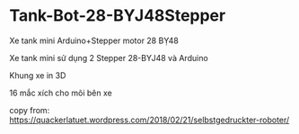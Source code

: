 # Tank-Bot-28-BYJ48Stepper
Xe tank mini Arduino+Stepper motor 28 BỴ48

Xe tank mini sử dụng 2 Stepper 28-BYJ48 và Arduino

Khung xe in 3D

16 mắc xích cho mõi bên xe

copy from:
https://quackerlatuet.wordpress.com/2018/02/21/selbstgedruckter-roboter/
